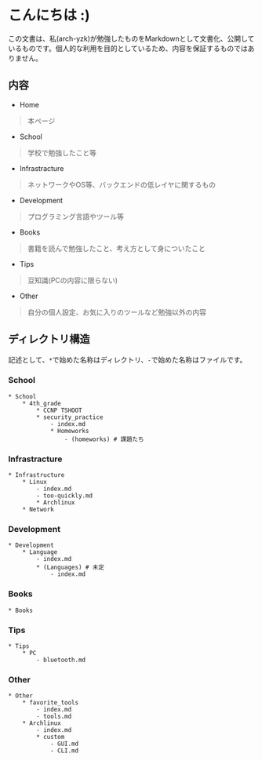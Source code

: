 # こんにちは :\)

この文書は、私(arch-yzk)が勉強したものをMarkdownとして文書化、公開しているものです。個人的な利用を目的としているため、内容を保証するものではありません。

## 内容

- Home
> 本ページ
- School
> 学校で勉強したこと等
- Infrastracture
> ネットワークやOS等、バックエンドの低レイヤに関するもの
- Development
> プログラミング言語やツール等
- Books
> 書籍を読んで勉強したこと、考え方として身についたこと
- Tips
> 豆知識(PCの内容に限らない)
- Other
> 自分の個人設定、お気に入りのツールなど勉強以外の内容

## ディレクトリ構造

記述として、`*`で始めた名称はディレクトリ、`-`で始めた名称はファイルです。


### School

    * School
        * 4th_grade
            * CCNP TSHOOT
            * security_practice
                - index.md
                * Homeworks
                    - (homeworks) # 課題たち

### Infrastracture

    * Infrastructure
        * Linux
            - index.md
            - too-quickly.md
            * Archlinux
        * Network

### Development

    * Development
        * Language
            - index.md
            * (Languages) # 未定
                - index.md

### Books

    * Books

### Tips

    * Tips
        * PC
            - bluetooth.md

### Other

    * Other
        * favorite_tools
            - index.md
            - tools.md
        * Archlinux
            - index.md
            * custom
                - GUI.md
                - CLI.md
